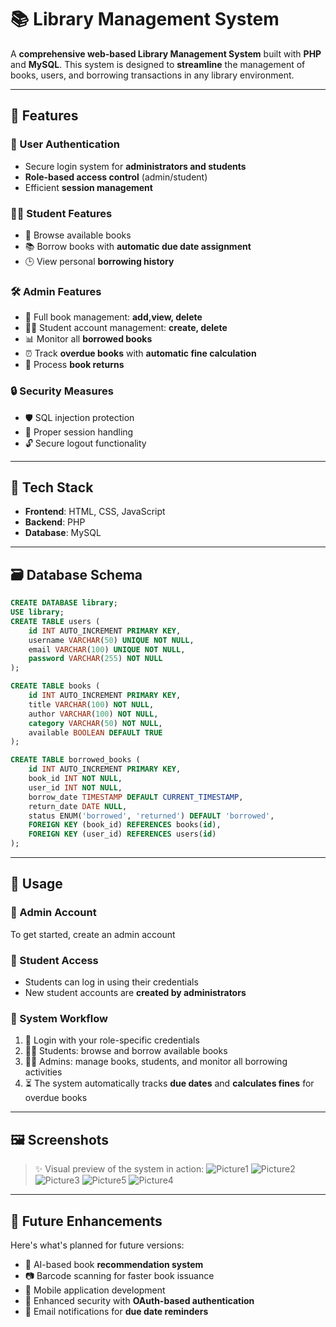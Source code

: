 # 📚 Library Management System

A **comprehensive web-based Library Management System** built with **PHP** and **MySQL**. This system is designed to **streamline** the management of books, users, and borrowing transactions in any library environment.

---

## 🚀 Features

### 🔐 User Authentication
- Secure login system for **administrators and students**
- **Role-based access control** (admin/student)
- Efficient **session management**

### 👨‍🎓 Student Features
- 🧭 Browse available books
- 📚 Borrow books with **automatic due date assignment**
- 🕒 View personal **borrowing history**

### 🛠️ Admin Features
- 📖 Full book management: **add,view, delete**
- 🧑‍💼 Student account management: **create, delete**
- 📊 Monitor all **borrowed books**
- ⏰ Track **overdue books** with **automatic fine calculation**
- 🔄 Process **book returns**

### 🔒 Security Measures
- 🛡️ SQL injection protection
- 🔄 Proper session handling
- 🔓 Secure logout functionality

---

## 🧰 Tech Stack

- **Frontend**: HTML, CSS, JavaScript  
- **Backend**: PHP  
- **Database**: MySQL  

---

## 🗃️ Database Schema

```sql
CREATE DATABASE library;
USE library;
CREATE TABLE users (
    id INT AUTO_INCREMENT PRIMARY KEY,
    username VARCHAR(50) UNIQUE NOT NULL,
    email VARCHAR(100) UNIQUE NOT NULL,
    password VARCHAR(255) NOT NULL
);

CREATE TABLE books (
    id INT AUTO_INCREMENT PRIMARY KEY,
    title VARCHAR(100) NOT NULL,
    author VARCHAR(100) NOT NULL,
    category VARCHAR(50) NOT NULL,
    available BOOLEAN DEFAULT TRUE
);

CREATE TABLE borrowed_books (
    id INT AUTO_INCREMENT PRIMARY KEY,
    book_id INT NOT NULL,
    user_id INT NOT NULL,
    borrow_date TIMESTAMP DEFAULT CURRENT_TIMESTAMP,
    return_date DATE NULL,
    status ENUM('borrowed', 'returned') DEFAULT 'borrowed',
    FOREIGN KEY (book_id) REFERENCES books(id),
    FOREIGN KEY (user_id) REFERENCES users(id)
);
```
---

## 🔧 Usage

### 👑 Admin Account
To get started, create an admin account 
### 👤 Student Access
- Students can log in using their credentials  
- New student accounts are **created by administrators**

### 🔄 System Workflow

1. 🔐 Login with your role-specific credentials  
2. 👨‍🎓 Students: browse and borrow available books  
3. 👩‍💼 Admins: manage books, students, and monitor all borrowing activities  
4. ⏳ The system automatically tracks **due dates** and **calculates fines** for overdue books  

---

## 🖼️ Screenshots

> ✨ Visual preview of the system in action:
![Picture1](https://github.com/user-attachments/assets/5abae8ea-9a95-43e0-8f5d-c5d91a1e400f)
![Picture2](https://github.com/user-attachments/assets/23a692e8-6169-410b-b5b1-2227f7c3615f)
![Picture3](https://github.com/user-attachments/assets/e444e794-ee39-4dd8-b2ba-7c78d3a73725)
![Picture5](https://github.com/user-attachments/assets/9b90c664-1955-4f6b-aaec-8c9ddd8e7478)
![Picture4](https://github.com/user-attachments/assets/68e71b3a-f190-47e6-a246-4259e6d0d755)


---

## 🚧 Future Enhancements

Here's what's planned for future versions:

- 🤖 AI-based book **recommendation system**
- 📷 Barcode scanning for faster book issuance
- 📱 Mobile application development
- 🔐 Enhanced security with **OAuth-based authentication**
- 📧 Email notifications for **due date reminders**
